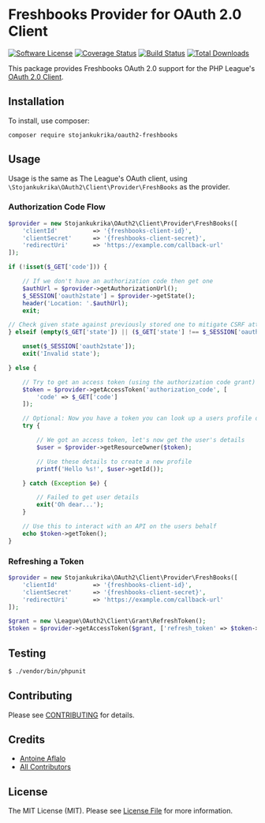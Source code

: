 # Freshbooks Provider for OAuth 2.0 Client

[![Software License](https://img.shields.io/badge/license-MIT-brightgreen.svg?style=flat-square)](LICENSE.md)
[![Coverage Status](https://coveralls.io/repos/github/zerospam/oauth2-freshbook/badge.svg?branch=)](https://coveralls.io/github/zerospam/oauth2-freshbook?branch=)
[![Build Status](https://travis-ci.com/stojankukrika/oauth2-freshbooks.svg?branch=master)](https://travis-ci.com/stojankukrika/oauth2-freshbooks)
[![Total Downloads](https://img.shields.io/packagist/dt/stojankukrika/oauth2-freshbooks.svg?style=flat-square)](https://packagist.org/packages/stojankukrika/oauth2-freshbooks)

This package provides Freshbooks OAuth 2.0 support for the PHP League's [OAuth 2.0 Client](https://github.com/thephpleague/oauth2-client).

## Installation

To install, use composer:

```
composer require stojankukrika/oauth2-freshbooks
```

## Usage

Usage is the same as The League's OAuth client, using `\Stojankukrika\OAuth2\Client\Provider\FreshBooks` as the provider.

### Authorization Code Flow

```php
$provider = new Stojankukrika\OAuth2\Client\Provider\FreshBooks([
    'clientId'          => '{freshbooks-client-id}',
    'clientSecret'      => '{freshbooks-client-secret}',
    'redirectUri'       => 'https://example.com/callback-url'
]);

if (!isset($_GET['code'])) {

    // If we don't have an authorization code then get one
    $authUrl = $provider->getAuthorizationUrl();
    $_SESSION['oauth2state'] = $provider->getState();
    header('Location: '.$authUrl);
    exit;

// Check given state against previously stored one to mitigate CSRF attack
} elseif (empty($_GET['state']) || ($_GET['state'] !== $_SESSION['oauth2state'])) {

    unset($_SESSION['oauth2state']);
    exit('Invalid state');

} else {

    // Try to get an access token (using the authorization code grant)
    $token = $provider->getAccessToken('authorization_code', [
        'code' => $_GET['code']
    ]);

    // Optional: Now you have a token you can look up a users profile data
    try {

        // We got an access token, let's now get the user's details
        $user = $provider->getResourceOwner($token);

        // Use these details to create a new profile
        printf('Hello %s!', $user->getId());

    } catch (Exception $e) {

        // Failed to get user details
        exit('Oh dear...');
    }

    // Use this to interact with an API on the users behalf
    echo $token->getToken();
}
```

### Refreshing a Token

```php
$provider = new Stojankukrika\OAuth2\Client\Provider\FreshBooks([
    'clientId'          => '{freshbooks-client-id}',
    'clientSecret'      => '{freshbooks-client-secret}',
    'redirectUri'       => 'https://example.com/callback-url'
]);

$grant = new \League\OAuth2\Client\Grant\RefreshToken();
$token = $provider->getAccessToken($grant, ['refresh_token' => $token->refreshToken]);
```

## Testing

``` bash
$ ./vendor/bin/phpunit
```

## Contributing

Please see [CONTRIBUTING](https://github.com/stojankukrika/oauth2-freshbooks/blob/master/CONTRIBUTING.md) for details.


## Credits

- [Antoine Aflalo](https://github.com/Belphemur)
- [All Contributors](https://github.com/stojankukrika/oauth2-freshbooks/contributors)


## License

The MIT License (MIT). Please see [License File](https://github.com/stojankukrika/oauth2-freshbooks/blob/master/LICENSE) for more information.
